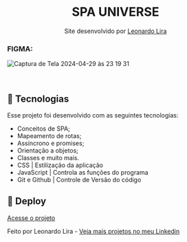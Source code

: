 <h1 align="center"> SPA UNIVERSE </h1>

<p align="center">
Site desenvolvido por <a href="https://www.linkedin.com/in/leonardoliradev/">Leonardo Lira</a><br/>

</p>

### FIGMA:
![Captura de Tela 2024-04-29 às 23 19 31](https://github.com/Leonardolira01/SPA_Universe/assets/67601166/29eaf196-5a49-49e1-85b0-410434da3e7b)


<br>

## 🚀 Tecnologias

Esse projeto foi desenvolvido com as seguintes tecnologias:

- Conceitos de SPA;
- Mapeamento de rotas;
- Assíncrono e promises;
- Orientação a objetos;
- Classes e muito mais.
- CSS | Estilização da aplicação
- JavaScript | Controla as funções do programa
- Git e Github | Controle de Versão do código

## 🔖 Deploy
[Acesse o projeto](https://leonardolira01.github.io/SPA_Universe/)

Feito por Leonardo Lira  - [Veja mais projetos no meu Linkedin](https://www.linkedin.com/in/leonardoliradev/)
